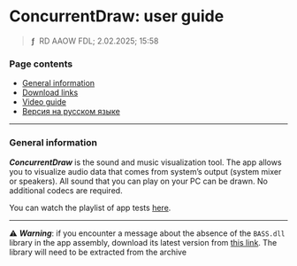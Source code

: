 # ConcurrentDraw: user guide
> **ƒ** &nbsp;RD AAOW FDL; 2.02.2025; 15:58



### Page contents

- [General information](#general-information)
- [Download links](https://adslbarxatov.github.io/DPArray#concurrentdraw)
- [Video guide](https://youtube.com/watch?v=2ciCx3QnfgU)
- [Версия на русском языке](https://adslbarxatov.github.io/ConcurrentDraw/ru)

---

### General information

***ConcurrentDraw*** is the sound and music visualization tool. The app allows
you to visualize audio data that comes from system’s output (system mixer
or speakers). All sound that you can play on your PC can be drawn. No additional
codecs are required.

You can watch the playlist of app tests [here](https://youtube.com/playlist?list=PLe7qKwHNkZTtr1OGOdYMrD73ByPBzCzxc).

---

:warning: ***Warning***: if you encounter a message about the absence of the `BASS.dll` library
in the app assembly, download its latest version from [this link](https://www.un4seen.com/files/bass24.zip).
The library will need to be extracted from the archive
